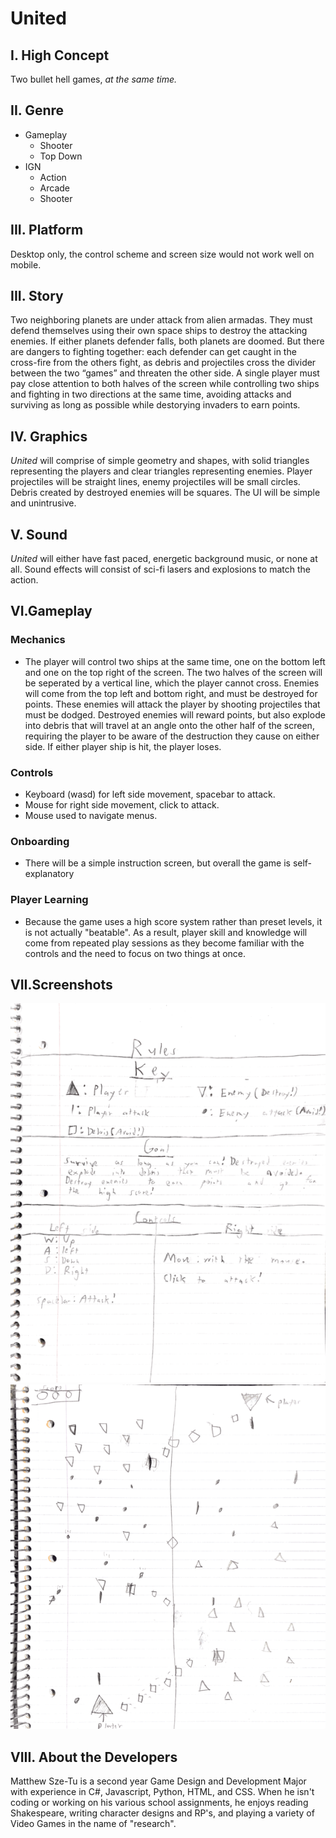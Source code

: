# **United**

## I. High Concept

Two bullet hell games, *at the same time.*

## II. Genre
  * Gameplay 
    * Shooter
    * Top Down
  * IGN 
    * Action
    * Arcade
    * Shooter

## III. Platform

Desktop only, the control scheme and screen size would not work well on mobile. 

## III. Story

Two neighboring planets are under attack from alien armadas. They must defend themselves using their own space ships to destroy the attacking enemies. If either planets defender falls, both planets are doomed. But there are dangers to fighting together: each defender can get caught in the cross-fire from the others fight, as debris and projectiles cross the divider between the two “games” and threaten the other side. A single player must pay close attention to both halves of the screen while controlling two ships and fighting in two directions at the same time, avoiding attacks and surviving as long as possible while destorying invaders to earn points.

## IV. Graphics

*United* will comprise of simple geometry and shapes, with solid triangles representing the players and clear triangles representing enemies. Player projectiles will be straight lines, enemy projectiles will be small circles. Debris created by destroyed enemies will be squares. The UI will be simple and unintrusive. 

## V. Sound

*United* will either have fast paced, energetic background music, or none at all. Sound effects will consist of sci-fi lasers and explosions to match the action. 

## VI.Gameplay

### Mechanics 

* The player will control two ships at the same time, one on the bottom left and one on the top right of the screen. The two halves of the screen will be seperated by a vertical line, which the player cannot cross. Enemies will come from the top left and bottom right, and must be destroyed for points. These enemies will attack the player by shooting projectiles that must be dodged. Destroyed enemies will reward points, but also explode into debris that will travel at an angle onto the other half of the screen, requiring the player to be aware of the destruction they cause on either side. If either player ship is hit, the player loses. 

### Controls 

* Keyboard (wasd) for left side movement, spacebar to attack.
* Mouse for right side movement, click to attack. 
* Mouse used to navigate menus. 

### Onboarding 

* There will be a simple instruction screen, but overall the game is self-explanatory 

### Player Learning 

* Because the game uses a high score system rather than preset levels, it is not actually "beatable". As a result, player skill and knowledge will come from repeated play sessions as they become familiar with the controls and the need to focus on two things at once. 

## VII.Screenshots 
![rules](media/rules.png)
![gameplay](media/gameplay.png)

## VIII. About the Developers
Matthew Sze-Tu is a second year Game Design and Development Major with experience in C#, Javascript, Python, HTML, and CSS. When he isn't coding or working on his various school assignments, he enjoys reading Shakespeare, writing character designs and RP's, and playing a variety of Video Games in the name of "research". 



